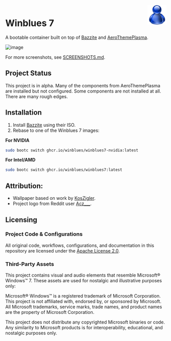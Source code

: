 <img src="./files/system/usr/share/pixmaps/system-logo-white.png"  align="right" height="60" />

# Winblues 7

A bootable container built on top of [Bazzite](https://github.com/ublue-os/bazzite) and [AeroThemePlasma](https://gitgud.io/wackyideas/aerothemeplasma).

![image](https://github.com/user-attachments/assets/c7f93eee-f4a0-47e0-aff1-bc4f0de7641b)

For more screenshots, see [SCREENSHOTS.md](SCREENSHOTS.md).

## Project Status

This project is in alpha. Many of the components from AeroThemePlasma are installed but not configured. Some components are not installed at all. There are many rough edges.

## Installation

1. Install [Bazzite](https://bazzite.gg) using their ISO.
2. Rebase to one of the Winblues 7 images:

**For NVIDIA**
```bash
sudo bootc switch ghcr.io/winblues/winblues7-nvidia:latest
``` 

**For Intel/AMD**
```bash
sudo bootc switch ghcr.io/winblues/winblues7:latest
``` 

## Attribution:
- Wallpaper based on work by [KosZigler](https://www.deviantart.com/koszigler/art/Windows-7-Harmony-Style-Wallpaper-Like-Logon-700520270).
- Project logo from Reddit user [Acz___](https://www.reddit.com/r/FrutigerAero/comments/110sgm7/msn_avatars_of_all_colors/).

## Licensing

### Project Code & Configurations
All original code, workflows, configurations, and documentation in this repository are licensed under the [Apache License 2.0](LICENSE).

### Third-Party Assets
This project contains visual and audio elements that resemble Microsoft® Windows™ 7. These assets are used for nostalgic and illustrative purposes only:

Microsoft® Windows™ is a registered trademark of Microsoft Corporation. This project is not affiliated with, endorsed by, or sponsored by Microsoft. All Microsoft trademarks, service marks, trade names, and product names are the property of Microsoft Corporation.

This project does not distribute any copyrighted Microsoft binaries or code. Any similarity to Microsoft products is for interoperability, educational, and nostalgic purposes only.
